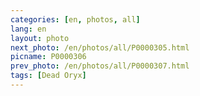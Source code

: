 ```yaml
---
categories: [en, photos, all]
lang: en
layout: photo
next_photo: /en/photos/all/P0000305.html
picname: P0000306
prev_photo: /en/photos/all/P0000307.html
tags: [Dead Oryx]
---
```

